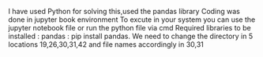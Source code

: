 I have used Python for solving this,used the pandas library
Coding was done in jupyter book environment 
To excute in your system you can use the jupyter notebook file or run the python file via cmd 
Required libraries to be installed : pandas : pip install pandas.
We need to change the directory in 5 locations 19,26,30,31,42 and file names accordingly in 30,31
